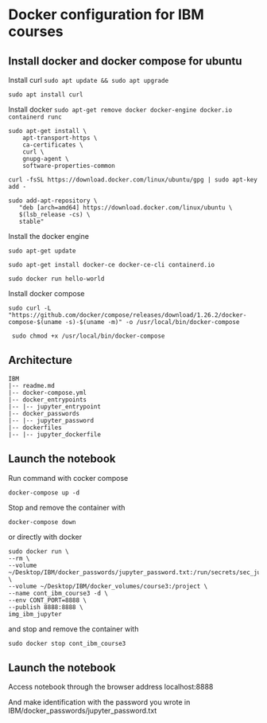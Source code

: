# Docker configuration for IBM courses

## Install docker and docker compose for ubuntu

Install curl
```sudo apt update && sudo apt upgrade```

```sudo apt install curl```

Install docker 
```sudo apt-get remove docker docker-engine docker.io containerd runc```

```
sudo apt-get install \
    apt-transport-https \
    ca-certificates \
    curl \
    gnupg-agent \
    software-properties-common
```

```curl -fsSL https://download.docker.com/linux/ubuntu/gpg | sudo apt-key add - ```

``` 
sudo add-apt-repository \
   "deb [arch=amd64] https://download.docker.com/linux/ubuntu \
   $(lsb_release -cs) \
   stable" 
```

Install the docker engine

``` sudo apt-get update ```

``` sudo apt-get install docker-ce docker-ce-cli containerd.io ```

``` sudo docker run hello-world ``` 

Install docker compose

```sudo curl -L "https://github.com/docker/compose/releases/download/1.26.2/docker-compose-$(uname -s)-$(uname -m)" -o /usr/local/bin/docker-compose ```

``` sudo chmod +x /usr/local/bin/docker-compose```

## Architecture

```
IBM
|-- readme.md
|-- docker-compose.yml
|-- docker_entrypoints
|-- |-- jupyter_entrypoint
|-- docker_passwords
|-- |-- jupyter_password
|-- dockerfiles
|-- |-- jupyter_dockerfile
```

## Launch the notebook

Run command with cocker compose

``` docker-compose up -d ```

Stop and remove the container with

``` docker-compose down ``` 


or directly with docker

``` 
sudo docker run \
--rm \
--volume ~/Desktop/IBM/docker_passwords/jupyter_password.txt:/run/secrets/sec_jupyter \
--volume ~/Desktop/IBM/docker_volumes/course3:/project \
--name cont_ibm_course3 -d \
--env CONT_PORT=8888 \
--publish 8888:8888 \
img_ibm_jupyter
```
and stop and remove the container with

``` sudo docker stop cont_ibm_course3 ``` 

## Launch the notebook

Access notebook through the browser address
localhost:8888

And make identification with the password you wrote in
IBM/docker_passwords/jupyter_password.txt

